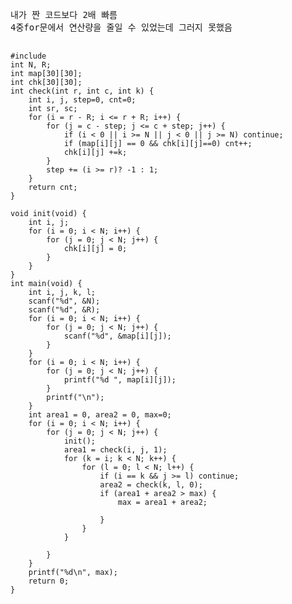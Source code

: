 <pre>
내가 짠 코드보다 2배 빠름
4중for문에서 연산량을 줄일 수 있었는데 그러지 못했음 

<code>
#include <stdio.h>
int N, R;
int map[30][30];
int chk[30][30];
int check(int r, int c, int k) {
	int i, j, step=0, cnt=0;
	int sr, sc;
	for (i = r - R; i <= r + R; i++) {
		for (j = c - step; j <= c + step; j++) {
			if (i < 0 || i >= N || j < 0 || j >= N) continue;
			if (map[i][j] == 0 && chk[i][j]==0) cnt++;
			chk[i][j] +=k;
		}
		step += (i >= r)? -1 : 1;
	}
	return cnt;
}

void init(void) {
	int i, j;
	for (i = 0; i < N; i++) {
		for (j = 0; j < N; j++) {
			chk[i][j] = 0;
		}
	}
}
int main(void) {
	int i, j, k, l;
	scanf("%d", &N);
	scanf("%d", &R);
	for (i = 0; i < N; i++) {
		for (j = 0; j < N; j++) {
			scanf("%d", &map[i][j]);
		}
	}
	for (i = 0; i < N; i++) {
		for (j = 0; j < N; j++) {
			printf("%d ", map[i][j]);
		}
		printf("\n");
	}
	int area1 = 0, area2 = 0, max=0;
	for (i = 0; i < N; i++) {
		for (j = 0; j < N; j++) {
			init();
			area1 = check(i, j, 1);
			for (k = i; k < N; k++) {
				for (l = 0; l < N; l++) {
					if (i == k && j >= l) continue;
					area2 = check(k, l, 0);
					if (area1 + area2 > max) {
						max = area1 + area2;
						
					}
				}
			}
			
		}
	}
	printf("%d\n", max);
	return 0;
}
</code>

</pre>
